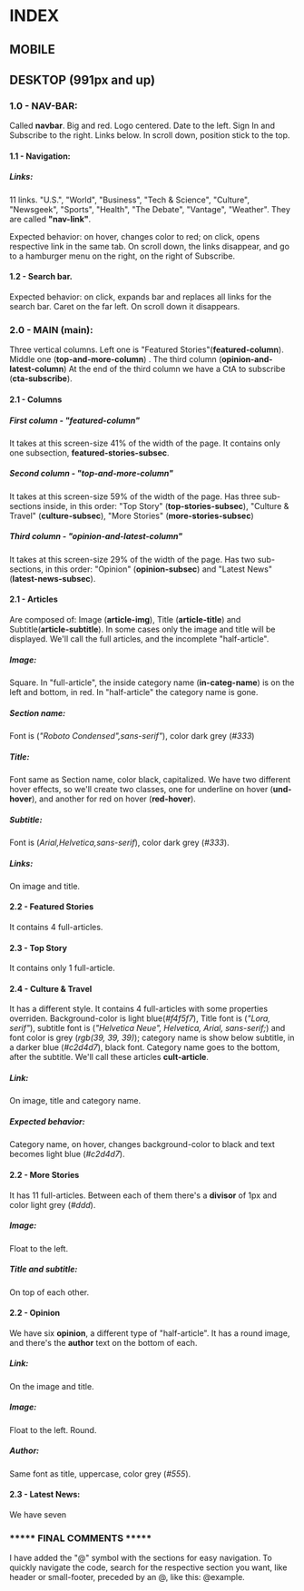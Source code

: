 # INDEX

## MOBILE




## DESKTOP (991px and up)

### 1.0 - NAV-BAR:

Called **navbar**. Big and red. Logo centered. Date to the left. Sign In and Subscribe to the right. Links below. In scroll down, position stick to the top.

#### 1.1 - Navigation:

##### Links: 
11 links. "U.S.", "World", "Business", "Tech & Science", "Culture", "Newsgeek", "Sports", "Health", "The Debate", "Vantage", "Weather". They are called **"nav-link"**.

Expected behavior: on hover, changes color to red; on click, opens respective link in the same tab. On scroll down, the links disappear, and go to a hamburger menu on the right, on the right of Subscribe.

#### 1.2 - Search bar.

Expected behavior: on click, expands bar and replaces all links for the search bar. Caret on the far left. On scroll down it disappears.

### 2.0 - MAIN (main):

Three vertical columns. Left one is "Featured Stories"(**featured-column**). Middle one (**top-and-more-column**) . The third column (**opinion-and-latest-column**) At the end of the third column we have a CtA to subscribe (**cta-subscribe**).

#### 2.1 - Columns

##### First column - "featured-column"

It takes at this screen-size 41% of the width of the page. It contains only one subsection, **featured-stories-subsec**.

##### Second column - "top-and-more-column"

It takes at this screen-size 59% of the width of the page. Has three sub-sections inside, in this order: "Top Story" (**top-stories-subsec**), "Culture & Travel" (**culture-subsec**), "More Stories" (**more-stories-subsec**)

##### Third column - "opinion-and-latest-column"

It takes at this screen-size 29% of the width of the page. Has two sub-sections, in this order: "Opinion" (**opinion-subsec**) and "Latest News" (**latest-news-subsec**).

#### 2.1 - Articles

Are composed of: Image (**article-img**), Title (**article-title**) and Subtitle(**article-subtitle**). In some cases only the image and title will be displayed. We'll call the full articles, and the incomplete "half-article".

##### Image:

Square. In "full-article", the inside category name (**in-categ-name**) is on the left and bottom, in red. In "half-article" the category name is gone.

##### Section name:

Font is (_"Roboto Condensed",sans-serif"_), color dark grey (_#333_)

##### Title:

Font same as Section name, color black, capitalized. We have two different hover effects, so we'll create two classes, one for underline on hover (**und-hover**), and another for red on hover (**red-hover**).

##### Subtitle:

Font is (_Arial,Helvetica,sans-serif_), color dark grey (_#333_).

##### Links:

On image and title.

#### 2.2 - Featured Stories

It contains 4 full-articles.

#### 2.3 - Top Story

It contains only 1 full-article.

#### 2.4 - Culture & Travel

It has a different style. It contains 4 full-articles with some properties overriden. Background-color is light blue(_#f4f5f7_), Title font is (_"Lora, serif"_), subtitle font is (_"Helvetica Neue", Helvetica, Arial, sans-serif;_) and font color is grey (_rgb(39, 39, 39)_); category name is show below subtitle, in a darker blue (_#c2d4d7_), black font. Category name goes to the bottom, after the subtitle. We'll call these articles **cult-article**.

##### Link:

On image, title and category name.

##### Expected behavior:

Category name, on hover, changes background-color to black and text becomes light blue (_#c2d4d7_).

#### 2.2 - More Stories

It has 11 full-articles. Between each of them there's a **divisor** of 1px and color light grey (_#ddd_).

##### Image:

Float to the left.

##### Title and subtitle:

On top of each other.

#### 2.2 - Opinion

We have six **opinion**, a different type of "half-article". It has a round image, and there's the **author** text on the bottom of each.

##### Link:

On the image and title.

##### Image:

Float to the left. Round.

##### Author:

Same font as title, uppercase, color grey (_#555_).

#### 2.3 - Latest News:

We have seven 

### ***** FINAL COMMENTS *****

I have added the "@" symbol with the sections for easy navigation. To quickly navigate the code, search for the respective section you want, like header or small-footer, preceded by an @, like this: @example.
